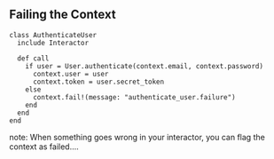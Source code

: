 ##  Failing the Context

    class AuthenticateUser
      include Interactor

      def call
        if user = User.authenticate(context.email, context.password)
          context.user = user
          context.token = user.secret_token
        else
          context.fail!(message: "authenticate_user.failure")
        end
      end
    end

note:
    When something goes wrong in your interactor, you can flag the context as failed....
